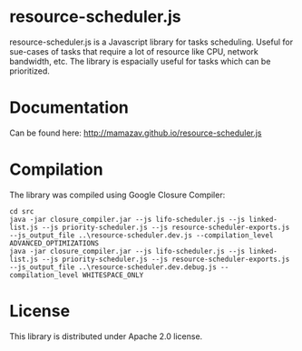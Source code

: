 # resource-scheduler.js
resource-scheduler.js is a Javascript library for tasks scheduling. Useful for sue-cases of tasks that require a lot of resource like CPU, network bandwidth, etc.
The library is espacially useful for tasks which can be prioritized.

# Documentation
Can be found here:
http://mamazav.github.io/resource-scheduler.js

# Compilation
The library was compiled using Google Closure Compiler:

```
cd src
java -jar closure_compiler.jar --js lifo-scheduler.js --js linked-list.js --js priority-scheduler.js --js resource-scheduler-exports.js --js_output_file ..\resource-scheduler.dev.js --compilation_level ADVANCED_OPTIMIZATIONS
java -jar closure_compiler.jar --js lifo-scheduler.js --js linked-list.js --js priority-scheduler.js --js resource-scheduler-exports.js --js_output_file ..\resource-scheduler.dev.debug.js --compilation_level WHITESPACE_ONLY
```

# License
This library is distributed under Apache 2.0 license.
